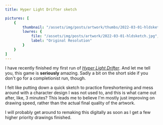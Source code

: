 ```yaml
---
title: Hyper Light Drifter sketch

pictures: [
	{
		thumbnail: "/assets/img/posts/artwork/thumbs/2022-03-01-hldsketch.jpg",
		lowres: {
			file: "/assets/img/posts/artwork/2022-03-01-hldsketch.jpg",
			label: "Original Resolution"
		}
	}
]
---
```

I have recently finished my first run of *[Hyper Light Drifter](https://www.heartmachine.com/hyper-light-drifter)*. And let me tell you, this game is **seriously** amazing. Sadly a bit on the short side if you don't go for a completionist run, though.

I felt like putting down a quick sketch to practice foreshortening and mess around with a character design I was not used to, and this is what came out after, like, 3 minutes? This leads me to believe I'm mostly just improving on drawing speed, rather than the actual final quality of the artwork.

I will probably get around to remaking this digitally as soon as I get a few higher priority drawings finished.
